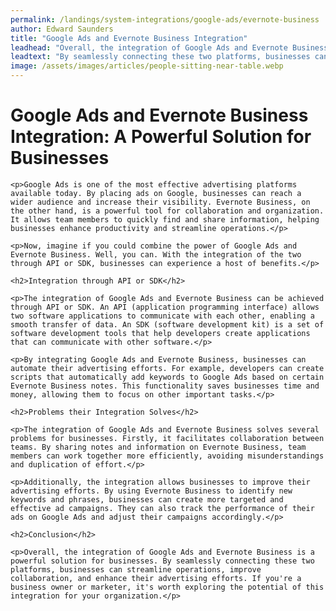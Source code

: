 ```yaml
---
permalink: /landings/system-integrations/google-ads/evernote-business
author: Edward Saunders
title: "Google Ads and Evernote Business Integration"
leadhead: "Overall, the integration of Google Ads and Evernote Business is a powerful solution for businesses"
leadtext: "By seamlessly connecting these two platforms, businesses can streamline operations, improve collaboration, and enhance their advertising efforts. If you're a business owner or marketer, it's worth exploring the potential of this integration for your organization."
image: /assets/images/articles/people-sitting-near-table.webp
---
```

<div class="arttext">
	<h1>Google Ads and Evernote Business Integration: A Powerful Solution for Businesses</h1>

	<p>Google Ads is one of the most effective advertising platforms available today. By placing ads on Google, businesses can reach a wider audience and increase their visibility. Evernote Business, on the other hand, is a powerful tool for collaboration and organization. It allows team members to quickly find and share information, helping businesses enhance productivity and streamline operations.</p>

	<p>Now, imagine if you could combine the power of Google Ads and Evernote Business. Well, you can. With the integration of the two through API or SDK, businesses can experience a host of benefits.</p>

	<h2>Integration through API or SDK</h2>

	<p>The integration of Google Ads and Evernote Business can be achieved through API or SDK. An API (application programming interface) allows two software applications to communicate with each other, enabling a smooth transfer of data. An SDK (software development kit) is a set of software development tools that help developers create applications that can communicate with other software.</p>

	<p>By integrating Google Ads and Evernote Business, businesses can automate their advertising efforts. For example, developers can create scripts that automatically add keywords to Google Ads based on certain Evernote Business notes. This functionality saves businesses time and money, allowing them to focus on other important tasks.</p>

	<h2>Problems their Integration Solves</h2>

	<p>The integration of Google Ads and Evernote Business solves several problems for businesses. Firstly, it facilitates collaboration between teams. By sharing notes and information on Evernote Business, team members can work together more efficiently, avoiding misunderstandings and duplication of effort.</p>

	<p>Additionally, the integration allows businesses to improve their advertising efforts. By using Evernote Business to identify new keywords and phrases, businesses can create more targeted and effective ad campaigns. They can also track the performance of their ads on Google Ads and adjust their campaigns accordingly.</p>

	<h2>Conclusion</h2>

	<p>Overall, the integration of Google Ads and Evernote Business is a powerful solution for businesses. By seamlessly connecting these two platforms, businesses can streamline operations, improve collaboration, and enhance their advertising efforts. If you're a business owner or marketer, it's worth exploring the potential of this integration for your organization.</p>

</div>